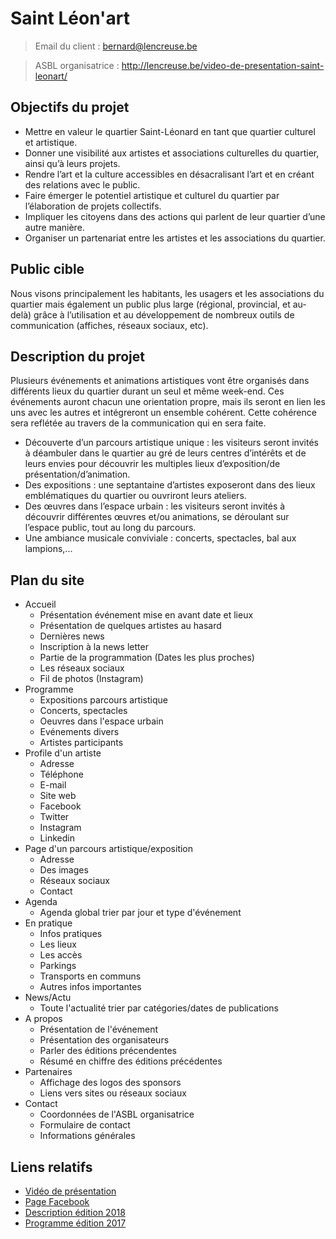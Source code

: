# Saint Léon'art
> Email du client :
> bernard@lencreuse.be

> ASBL organisatrice :
> http://lencreuse.be/video-de-presentation-saint-leonart/

## Objectifs du projet

- Mettre en valeur le quartier Saint-Léonard en tant que quartier culturel et artistique.
- Donner une visibilité aux artistes et associations culturelles du quartier, ainsi qu’à leurs projets.
- Rendre l’art et la culture accessibles en désacralisant l’art et en créant des relations avec le public.
- Faire émerger le potentiel artistique et culturel du quartier par l’élaboration de projets collectifs.
- Impliquer les citoyens dans des actions qui parlent de leur quartier d’une autre manière.
- Organiser un partenariat entre les artistes et les associations du quartier.

## Public cible

Nous visons principalement les habitants, les usagers et les associations du quartier mais également un public plus large (régional, provincial, et au-delà) grâce à l’utilisation et au développement de nombreux outils de communication (affiches, réseaux sociaux, etc).

## Description du projet

Plusieurs événements et animations artistiques vont être organisés dans différents lieux du quartier durant un seul et même week-end. Ces événements auront chacun une orientation propre, mais ils seront en lien les uns avec les autres et intégreront un ensemble cohérent. Cette cohérence sera reflétée au travers de la communication qui en sera faite.

- Découverte d’un parcours artistique unique : les visiteurs seront invités à déambuler dans le quartier au gré de leurs centres d’intérêts et de leurs envies pour découvrir les multiples lieux d’exposition/de présentation/d’animation.
- Des expositions : une septantaine d’artistes exposeront dans des lieux emblématiques du quartier ou ouvriront leurs ateliers.
- Des œuvres dans l’espace urbain : les visiteurs seront invités à découvrir différentes œuvres et/ou animations, se déroulant sur l’espace public, tout au long du parcours.
- Une ambiance musicale conviviale : concerts, spectacles, bal aux lampions,...

## Plan du site

 - Accueil
    - Présentation événement mise en avant date et lieux
    - Présentation de quelques artistes au hasard
    - Dernières news
    - Inscription à la news letter
    - Partie de la programmation (Dates les plus proches)
    - Les réseaux sociaux
    - Fil de photos (Instagram)
- Programme
    - Expositions parcours artistique
    - Concerts, spectacles
    - Oeuvres dans l'espace urbain
    - Evénements divers
    - Artistes participants
- Profile d'un artiste
    - Adresse 
    - Téléphone
    - E-mail
    - Site web
    - Facebook
    - Twitter
    - Instagram
    - Linkedin
- Page d'un parcours artistique/exposition
    - Adresse
    - Des images
    - Réseaux sociaux
    - Contact
- Agenda
    - Agenda global trier par jour et type d'événement
- En pratique
    - Infos pratiques
    - Les lieux
    - Les accès
    - Parkings
    - Transports en communs
    - Autres infos importantes
- News/Actu
    - Toute l'actualité trier par catégories/dates de publications
- A propos
    - Présentation de l'événement
    - Présentation des organisateurs
    - Parler des éditions précendentes
    - Résumé en chiffre des éditions précédentes
- Partenaires
    - Affichage des logos des sponsors
    - Liens vers sites ou réseaux sociaux
- Contact
    - Coordonnées de l'ASBL organisatrice
    - Formulaire de contact
    - Informations générales


## Liens relatifs 

- [Vidéo de présentation](http://lencreuse.be/video-de-presentation-saint-leonart/)
- [Page Facebook](https://www.facebook.com/Saint.Leon.Art/)
- [Description édition 2018](http://www.saint-leonard.be/2017/09/15/saint-leonart-projet/)
- [Programme édition 2017](https://www.dropbox.com/s/rsp1zhll9u8amtt/138_saint_leonart_programme_6.pdf)